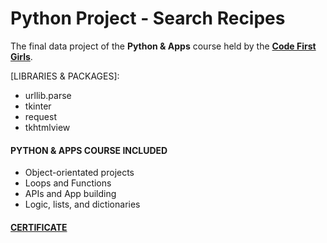 # Python Project - Search Recipes

The final data project of the **Python & Apps** course held by the [**Code First Girls**](https://codefirstgirls.com/courses/coding-kickstarter/).

[LIBRARIES & PACKAGES]:
- urllib.parse
- tkinter
- request
- tkhtmlview

#### PYTHON & APPS COURSE INCLUDED
- Object-orientated projects
- Loops and Functions
- APIs and App building
- Logic, lists, and dictionaries

#### [CERTIFICATE](https://github.com/KozlowskaAgnieszka/Python-CodeFirstGirls/blob/main/CFG%20Python%20%26%20Apps%20-%20Certificate.pdf)

